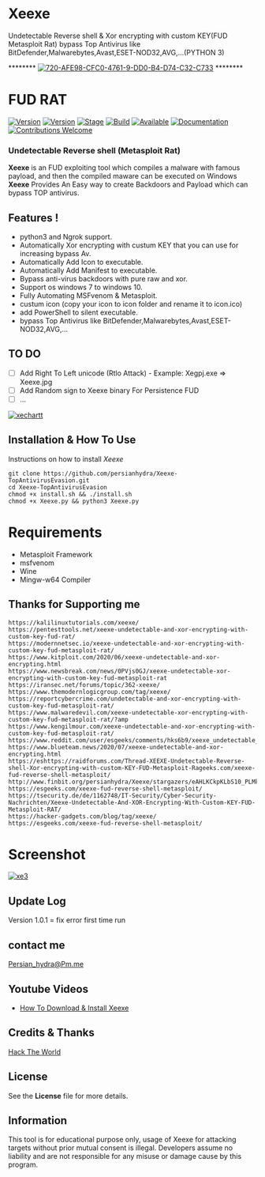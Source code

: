 # Xeexe      
 Undetectable Reverse shell & Xor encrypting with custom KEY(FUD Metasploit Rat) bypass Top Antivirus like   BitDefender,Malwarebytes,Avast,ESET-NOD32,AVG,...(PYTHON 3)

******** <a href="https://imgbb.com/"><img src="https://i.ibb.co/PctQn6D/720-AFE98-CFC0-4761-9-DD0-B4-D74-C32-C733.jpg" alt="720-AFE98-CFC0-4761-9-DD0-B4-D74-C32-C733" border="0"></a> ********

# FUD RAT  

[![Version](https://img.shields.io/badge/Xeexe-1.0.1-brightgreen.svg?maxAge=259200)]()
[![Version](https://img.shields.io/badge/Codename-BlackHat-red.svg?maxAge=259200)]()
[![Stage](https://img.shields.io/badge/Release-Stable-brightgreen.svg)]()
[![Build](https://img.shields.io/badge/Supported_OS-Linux-orange.svg)]()
[![Available](https://img.shields.io/badge/Available-KaliLinux-orange.svg?maxAge=259200)]()
[![Documentation](https://img.shields.io/badge/PERSIAN-HYDRA-red.svg?maxAge=259200)]()
[![Contributions Welcome](https://img.shields.io/badge/Type-FUD-blue.svg?style=flat)]()

###  Undetectable Reverse shell (Metasploit Rat) 

**Xeexe** is an FUD exploiting tool which compiles a malware with famous payload, and then the compiled maware can be executed on Windows **Xeexe** Provides An Easy way to create Backdoors and Payload which can bypass TOP antivirus.
 ## Features !
- python3 and Ngrok support.
- Automatically Xor encrypting with custum KEY that you can use for increasing bypass Av.
- Automatically Add Icon to executable.
- Automatically Add Manifest to executable.
- Bypass anti-virus backdoors with pure raw and xor.
- Support os windows 7 to windows 10.
- Fully Automating MSFvenom & Metasploit.
- custum icon (copy your icon to icon folder and rename it to icon.ico)
- add PowerShell to silent executable.
- bypass Top Antivirus like BitDefender,Malwarebytes,Avast,ESET-NOD32,AVG,...

## TO DO
  - [ ] Add Right To Left unicode (Rtlo Attack) - Example: Xegpj.exe => Xeexe.jpg 
  - [ ] Add Random sign to Xeexe binary For Persistence FUD
  - [ ] ...

<a href="https://ibb.co/DpSD505"><img src="https://i.ibb.co/5FfWBbB/xechartt.jpg" alt="xechartt" border="0"></a>

## Installation & How To Use
 Instructions on how to install *Xeexe*

 ```
git clone https://github.com/persianhydra/Xeexe-TopAntivirusEvasion.git
cd Xeexe-TopAntivirusEvasion
chmod +x install.sh && ./install.sh
chmod +x Xeexe.py && python3 Xeexe.py

```
# Requirements
- Metasploit Framework
- msfvenom
- Wine
- Mingw-w64 Compiler


## Thanks for Supporting me 
 ```
https://kalilinuxtutorials.com/xeexe/
https://pentesttools.net/xeexe-undetectable-and-xor-encrypting-with-custom-key-fud-rat/
https://modernnetsec.io/xeexe-undetectable-and-xor-encrypting-with-custom-key-fud-metasploit-rat/
https://www.kitploit.com/2020/06/xeexe-undetectable-and-xor-encrypting.html
https://www.newsbreak.com/news/0PVjs0GJ/xeexe-undetectable-xor-encrypting-with-custom-key-fud-metasploit-rat
https://iransec.net/forums/topic/362-xeexe/
https://www.themodernlogicgroup.com/tag/xeexe/
https://reportcybercrime.com/undetectable-and-xor-encrypting-with-custom-key-fud-metasploit-rat/
https://www.malwaredevil.com/xeexe-undetectable-xor-encrypting-with-custom-key-fud-metasploit-rat/?amp
https://www.kengilmour.com/xeexe-undetectable-and-xor-encrypting-with-custom-key-fud-metasploit-rat/
https://www.reddit.com/user/esgeeks/comments/hks6b9/xeexe_undetectable_reverse_shell_metasploit_rat/
https://www.blueteam.news/2020/07/xeexe-undetectable-and-xor-encrypting.html
https://eshttps://raidforums.com/Thread-XEEXE-Undetectable-Reverse-shell-Xor-encrypting-with-custom-KEY-FUD-Metasploit-Rageeks.com/xeexe-fud-reverse-shell-metasploit/
http://www.finbit.org/persianhydra/Xeexe/stargazers/eAHLKCkpKLbS10_PLMkoTdJLzs_VL0gtKs5MzMuoTClK1I9ITa1I1S8uSSxKT6wCSgAAvvUSmA
https://esgeeks.com/xeexe-fud-reverse-shell-metasploit/
https://tsecurity.de/de/1162748/IT-Security/Cyber-Security-Nachrichten/Xeexe-Undetectable-And-XOR-Encrypting-With-Custom-KEY-FUD-Metasploit-RAT/
https://hacker-gadgets.com/blog/tag/xeexe/
https://esgeeks.com/xeexe-fud-reverse-shell-metasploit/
 ```

# Screenshot
<a href="https://ibb.co/fVRsCgJ"><img src="https://i.ibb.co/ymTr892/xe3.jpg" alt="xe3" border="0"></a><br />


## Update Log
Version 1.0.1 = fix error first time run 


## contact me

 Persian_hydra@Pm.me

 
 
## Youtube Videos 

  - [How To Download & Install Xeexe]()
 

 

## Credits & Thanks

  [Hack The World](https://github.com/stormshadow07/HackTheWorld/)



## License

  See the **License** file for more details.





## Information

 This tool is for educational purpose only, usage of Xeexe for attacking targets without prior mutual consent is illegal.
 Developers assume no liability and are not responsible for any misuse or damage cause by this program.
